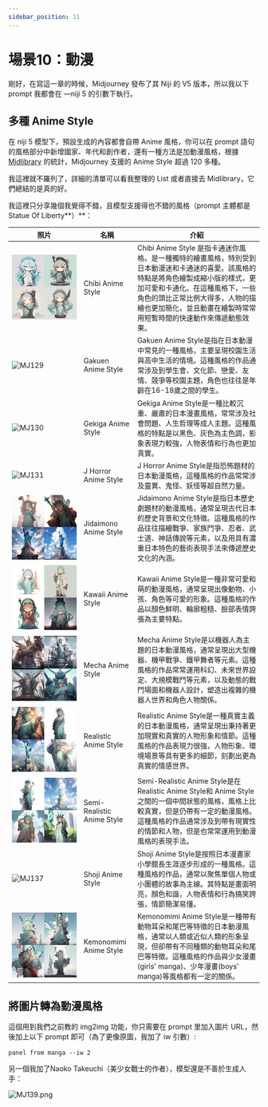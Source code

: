 ```yaml
---
sidebar_position: 11
---
```

# 場景10：動漫

剛好，在寫這一章的時候，Midjourney 發布了其 Niji 的 V5 版本，所以我以下 prompt 我都會在 —niji 5 的引數下執行。

## 多種 Anime Style

在 niji 5 模型下，預設生成的內容都會自帶 Anime 風格，你可以在 prompt 語句的風格部分中新增國家、年代和創作者，還有一種方法是加動漫風格，根據 [Midlibrary](https://www.midlibrary.io/midguide/niji-anime-version-of-midjourney-v4) 的統計，Midjourney 支援的 Anime Style 超過 120 多種。

我這裡就不羅列了，詳細的清單可以看我整理的 List 或者直接去 Midlibrary，它們總結的是真的好。

我這裡只分享幾個我覺得不錯，且模型支援得也不錯的風格（prompt 主體都是 Statue Of Liberty**）**：

| <div style={{width:180}}>**照片**</div>  | **名稱**                     | **介紹**                                                                                                                                            |
| ------ | -------------------------- | ------------------------------------------------------------------------------------------------------------------------------------------------- |
|  ![MJ128](assets/MJ128.png)      | Chibi Anime Style          | Chibi Anime Style 是指卡通迷你風格。是一種獨特的繪畫風格，特別受到日本動漫迷和卡通迷的喜愛。該風格的特點是將角色繪製成縮小版的樣式，更加可愛和卡通化。在這種風格下，一些角色的頭比正常比例大得多，人物的描繪也更加簡化，並且動畫在繪製時常常用短暫時間的快速動作來傳遞動態效果。 |
|  ![MJ129](assets/MJ129.png)      | Gakuen Anime Style         | Gakuen Anime Style是指在日本動漫中常見的一種風格，主要呈現校園生活與高中生活的情境。這種風格的作品通常涉及到學生會、文化節、戀愛、友情、競爭等校園主題，角色也往往是年齡在16-18歲之間的學生。                                        |
|  ![MJ130](assets/MJ130.png)      | Gekiga Anime Style         | Gekiga Anime Style是一種比較沉重、嚴肅的日本漫畫風格，常常涉及社會問題、人生哲理等成人主題。這種風格的特點是以黑色、灰色為主色調，影象表現力較強，人物表情和行為也更加真實。                                                   |
|  ![MJ131](assets/MJ131.png)      | J Horror Anime Style       | J Horror Anime Style是指恐怖題材的日本動漫風格，這種風格的作品常常涉及靈異、鬼怪、妖怪等超自然力量。                                                                                      |
|  ![MJ132](assets/MJ132.png)      | Jidaimono Anime Style      | Jidaimono Anime Style是指日本歷史劇題材的動漫風格，通常呈現古代日本的歷史背景和文化特徵。這種風格的作品往往描繪戰爭、家族鬥爭、忍者、武士道、神話傳說等元素，以及用具有濃重日本特色的藝術表現手法來傳遞歷史文化的內涵。                            |
|  ![MJ133](assets/MJ133.png)      | Kawaii Anime Style         | Kawaii Anime Style是一種非常可愛和萌的動漫風格，通常呈現出像動物、小孩、角色等可愛的形象。這種風格的作品以顏色鮮明、輪廓粗糙、臉部表情誇張為主要特點。                                                              |
|  ![MJ134](assets/MJ134.jpeg)      | Mecha Anime Style          | Mecha Anime Style是以機器人為主題的日本動漫風格，通常呈現出大型機器、機甲戰爭、鐵甲舞者等元素。這種風格的作品常常運用科幻、未來世界設定、大規模戰鬥等元素，以及動態的戰鬥場面和機器人設計，塑造出複雜的機器人世界和角色人物關係。                         |
|  ![MJ135](assets/MJ135.png)      | Realistic Anime Style      | Realistic Anime Style是一種真實主義的日本動漫風格，通常呈現出秉持著更加現實和真實的人物形象和情節。這種風格的作品表現力很強，人物形象、環境場景等具有更多的細節，刻劃出更為真實的情感世界。                                          |
|  ![MJ136](assets/MJ136.png)      | Semi-Realistic Anime Style | Semi-Realistic Anime Style是在Realistic Anime Style和 Anime Style之間的一個中間狀態的風格，風格上比較真實，但是仍帶有一定的動漫風格。這種風格的作品通常涉及到帶有現實性的情節和人物，但是也常常運用到動漫風格的表現手法。        |
|  ![MJ137](assets/MJ137.png)      | Shoji Anime Style          | Shoji Anime Style是按照日本漫畫家小學館長生涯逐步形成的一種風格。這種風格的作品，通常以聚焦單個人物或小團體的故事為主線。其特點是畫面明亮，顏色和諧，人物表情和行為搞笑誇張，情節簡潔易懂。                                            |
|  ![MJ138](assets/MJ138.png)      | Kemonomimi Anime Style     | Kemonomimi Anime Style是一種帶有動物耳朵和尾巴等特徵的日本動漫風格，通常以人類或近似人類的形象呈現，但卻帶有不同種類的動物耳朵和尾巴等特徵。這種風格的作品與少女漫畫(girls' manga)、少年漫畫(boys' manga)等風格都有一定的關係。          |

## 將圖片轉為動漫風格

這個用到我們之前教的 img2img 功能，你只需要在 prompt 里加入圖片 URL，然後加上以下 prompt 即可（為了更像原圖，我加了 iw 引數）:

```other
panel from manga --iw 2
```

另一個我加了Naoko Takeuchi（美少女戰士的作者），模型還是不善於生成人手：

![MJ139.png](https://res.craft.do/user/full/d845172f-becd-4255-bf79-d722098b2d83/doc/15EA26B6-9B49-4076-B8D8-DFE53ABD52C8/F7D11C92-7C2C-4228-81B3-4E66568304DA_2/iSy3AUZE4Px5izMSe7S7wA9msByQKRl5i8gCxObyg7wz/MJ139.png)

